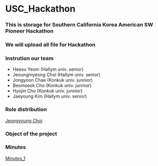# USC_Hackathon



### This is storage for Southern California Korea American SW Pioneer Hackathon
### We will upload all file for Hackathon

### Instrution our team

- Heesu Yeom (Hallym univ. senior)
- Jeoungmyeong Choi (Hallym univ. senior)
- Jongyoon Chae (Konkuk univ. junnior)
- Beomseok Cho (Konkuk univ. junnior)
- Hyojin Cho (Konkuk univ. junnior)
- Jaeyoung Kim (Hallym univ. senior)

### Role distribution

[](https://github.com/yeom-heesu/USC-Data-Analysis-/blob/master/lab/lab1.ipynb)
[Jeongyoung Choi](https://github.com/yeom-heesu/USC-Data-Analysis-/blob/master/lab/lab1.ipynb)

### Object of the project

### Minutes

[Minutes_1](https://github.com/yeom-heesu/USC_Hackathon/minutes/minutes1.md)


